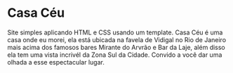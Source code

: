 # Casa Céu

Site simples aplicando HTML e CSS usando um template. Casa Céu é uma casa onde eu morei, ela está ubicada na favela de Vidigal no Rio de Janeiro mais acima dos famosos bares Mirante do Arvrão e Bar da Laje, além disso ela tem uma vista incrivél da Zona Sul da Cidade. Convido a você dar uma olhada a esse espectacular lugar.
